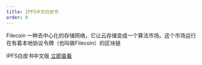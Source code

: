 ```yaml
---
title: IPFS中文白皮书
order: 0
---
```


Filecoin 一种去中心化的存储网络，它让云存储变成一个算法市场。这个市场运行在有着本地协议令牌（也叫做Filecoin）的区块链

IPFS白皮书中文版 [立即查看](/tutorial/whitepapera.html)
